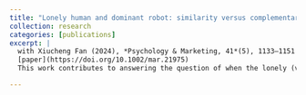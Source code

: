 ```yaml
---
title: "Lonely human and dominant robot: similarity versus complementary attraction"
collection: research
categories: [publications]
excerpt: |
  with Xiucheng Fan (2024), *Psychology & Marketing, 41*(5), 1133–1151  
  [paper](https://doi.org/10.1002/mar.21975)
  This work contributes to answering the question of when the lonely (vs. non-lonely) would be more/less likely to bond with robotic companions to fulfill social needs. We investigate the joint effect of users’ levels of       loneliness (human-side influencing factor) and robot dominance (robot-side influencing factor) on users’ attitudes toward companion robots. Six studies reveal that individuals experiencing greater loneliness hold generally   less favorable attitudes toward the idea of adopting robotic companionship. However, lonelier individuals show a higher inclination to bond with robots that act submissive rather than dominant ones. 

---
```

